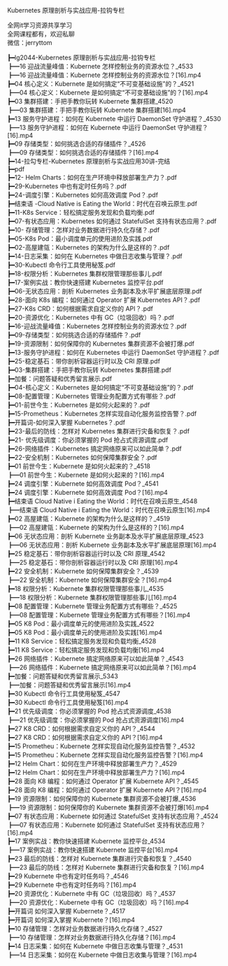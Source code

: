 Kubernetes 原理剖析与实战应用-拉钩专栏

全网it学习资源共享学习<br>全网课程都有，欢迎私聊<br>微信：jerryttom<br>

┣━lg2044-Kubernetes 原理剖析与实战应用-拉钩专栏<br> ┣━16 迎战流量峰值：Kubernete 怎样控制业务的资源水位？_4533<br> ┣━16 迎战流量峰值：Kubernete 怎样控制业务的资源水位？[16].mp4<br> ┣━04 核心定义：Kubernete 是如何搞定“不可变基础设施”的？_4521<br> ┣━04 核心定义：Kubernete 是如何搞定“不可变基础设施”的？[16].mp4<br> ┣━03 集群搭建：手把手教你玩转 Kubernete 集群搭建_4520<br> ┣━03 集群搭建：手把手教你玩转 Kubernete 集群搭建[16].mp4<br> ┣━13 服务守护进程：如何在 Kubernete 中运行 DaemonSet 守护进程？_4530<br> ┣━13 服务守护进程：如何在 Kubernete 中运行 DaemonSet 守护进程？[16].mp4<br> ┣━09 存储类型：如何挑选合适的存储插件？_4526<br> ┣━09 存储类型：如何挑选合适的存储插件？[16].mp4<br> ┣━14-拉勾专栏-Kubernetes 原理剖析与实战应用30讲-完结<br> ┣━pdf<br> ┣━12- Helm Charts：如何在生产环境中释放部署生产力？.pdf<br> ┣━29-Kubernetes 中也有定时任务吗？.pdf<br> ┣━24-调度引擎：Kubernetes 如何高效调度 Pod？.pdf<br> ┣━结束语 -Cloud Native is Eating the World：时代在召唤云原生.pdf<br> ┣━11-K8s Service：轻松搞定服务发现和负载均衡.pdf<br> ┣━07-有状态应用：Kubernetes 如何通过 StatefulSet 支持有状态应用？.pdf<br> ┣━10- 存储管理：怎样对业务数据进行持久化存储？.pdf<br> ┣━05-K8s Pod：最小调度单元的使用进阶及实践.pdf<br> ┣━02-高屋建瓴：Kubernetes 的架构为什么是这样的？.pdf<br> ┣━14-日志采集：如何在 Kubernetes 中做日志收集与管理？.pdf<br> ┣━30-Kubectl 命令行工具使用秘笈.pdf<br> ┣━18-权限分析：Kubernetes 集群权限管理那些事儿.pdf<br> ┣━17-案例实战：教你快速搭建 Kubernetes 监控平台.pdf<br> ┣━06-无状态应用：剖析 Kubernetes 业务副本及水平扩展底层原理.pdf<br> ┣━28-面向 K8s 编程：如何通过 Operator 扩展 Kubernetes API？.pdf<br> ┣━27-K8s CRD：如何根据需求自定义你的 API？.pdf<br> ┣━20-资源优化：Kubernetes 中有 GC（垃圾回收）吗？.pdf<br> ┣━16-迎战流量峰值：Kubernetes 怎样控制业务的资源水位？.pdf<br> ┣━09-存储类型：如何挑选合适的存储插件？.pdf<br> ┣━19-资源限制：如何保障你的 Kubernetes 集群资源不会被打爆.pdf<br> ┣━13-服务守护进程：如何在 Kubernetes 中运行 DaemonSet 守护进程？.pdf<br> ┣━25-稳定基石：带你剖析容器运行时以及 CRI 原理.pdf<br> ┣━03-集群搭建：手把手教你玩转 Kubernetes 集群搭建.pdf<br> ┣━加餐：问题答疑和优秀留言展示.pdf<br> ┣━04-核心定义：Kubernetes 是如何搞定“不可变基础设施”的？.pdf<br> ┣━08-配置管理：Kubernetes 管理业务配置方式有哪些？.pdf<br> ┣━01-前世今生：Kubernetes 是如何火起来的？.pdf<br> ┣━15-Prometheus：Kubernetes 怎样实现自动化服务监控告警？.pdf<br> ┣━开篇词-如何深入掌握 Kubernetes？.pdf<br> ┣━23-最后的防线：怎样对 Kubernetes 集群进行灾备和恢复？.pdf<br> ┣━21- 优先级调度：你必须掌握的 Pod 抢占式资源调度.pdf<br> ┣━26-网络插件：Kubernetes 搞定网络原来可以如此简单？.pdf<br> ┣━22-安全机制：Kubernetes 如何保障集群安全？.pdf<br> ┣━01 前世今生：Kubernete 是如何火起来的？_4518<br> ┣━01 前世今生：Kubernete 是如何火起来的？[16].mp4<br> ┣━24 调度引擎：Kubernete 如何高效调度 Pod？_4541<br> ┣━24 调度引擎：Kubernete 如何高效调度 Pod？[16].mp4<br> ┣━结束语 Cloud Native i Eating the World：时代在召唤云原生_4548<br> ┣━结束语 Cloud Native i Eating the World：时代在召唤云原生[16].mp4<br> ┣━02 高屋建瓴：Kubernete 的架构为什么是这样的？_4519<br> ┣━02 高屋建瓴：Kubernete 的架构为什么是这样的？[16].mp4<br> ┣━06 无状态应用：剖析 Kubernete 业务副本及水平扩展底层原理_4523<br> ┣━06 无状态应用：剖析 Kubernete 业务副本及水平扩展底层原理[16].mp4<br> ┣━25 稳定基石：带你剖析容器运行时以及 CRI 原理_4542<br> ┣━25 稳定基石：带你剖析容器运行时以及 CRI 原理[16].mp4<br> ┣━22 安全机制：Kubernete 如何保障集群安全？_4539<br> ┣━22 安全机制：Kubernete 如何保障集群安全？[16].mp4<br> ┣━18 权限分析：Kubernete 集群权限管理那些事儿_4535<br> ┣━18 权限分析：Kubernete 集群权限管理那些事儿[16].mp4<br> ┣━08 配置管理：Kubernete 管理业务配置方式有哪些？_4525<br> ┣━08 配置管理：Kubernete 管理业务配置方式有哪些？[16].mp4<br> ┣━05 K8 Pod：最小调度单元的使用进阶及实践_4522<br> ┣━05 K8 Pod：最小调度单元的使用进阶及实践[16].mp4<br> ┣━11 K8 Service：轻松搞定服务发现和负载均衡_4528<br> ┣━11 K8 Service：轻松搞定服务发现和负载均衡[16].mp4<br> ┣━26 网络插件：Kubernete 搞定网络原来可以如此简单？_4543<br> ┣━26 网络插件：Kubernete 搞定网络原来可以如此简单？[16].mp4<br> ┣━加餐：问题答疑和优秀留言展示_5343<br> ┣━加餐：问题答疑和优秀留言展示[16].mp4<br> ┣━30 Kubectl 命令行工具使用秘笈_4547<br> ┣━30 Kubectl 命令行工具使用秘笈[16].mp4<br> ┣━21 优先级调度：你必须掌握的 Pod 抢占式资源调度_4538<br> ┣━21 优先级调度：你必须掌握的 Pod 抢占式资源调度[16].mp4<br> ┣━27 K8 CRD：如何根据需求自定义你的 API？_4544<br> ┣━27 K8 CRD：如何根据需求自定义你的 API？[16].mp4<br> ┣━15 Prometheu：Kubernete 怎样实现自动化服务监控告警？_4532<br> ┣━15 Prometheu：Kubernete 怎样实现自动化服务监控告警？[16].mp4<br> ┣━12 Helm Chart：如何在生产环境中释放部署生产力？_4529<br> ┣━12 Helm Chart：如何在生产环境中释放部署生产力？[16].mp4<br> ┣━28 面向 K8 编程：如何通过 Operator 扩展 Kubernete API？_4545<br> ┣━28 面向 K8 编程：如何通过 Operator 扩展 Kubernete API？[16].mp4<br> ┣━19 资源限制：如何保障你的 Kubernete 集群资源不会被打爆_4536<br> ┣━19 资源限制：如何保障你的 Kubernete 集群资源不会被打爆[16].mp4<br> ┣━07 有状态应用：Kubernete 如何通过 StatefulSet 支持有状态应用？_4524<br> ┣━07 有状态应用：Kubernete 如何通过 StatefulSet 支持有状态应用？[16].mp4<br> ┣━17 案例实战：教你快速搭建 Kubernete 监控平台_4534<br> ┣━17 案例实战：教你快速搭建 Kubernete 监控平台[16].mp4<br> ┣━23 最后的防线：怎样对 Kubernete 集群进行灾备和恢复？_4540<br> ┣━23 最后的防线：怎样对 Kubernete 集群进行灾备和恢复？[16].mp4<br> ┣━29 Kubernete 中也有定时任务吗？_4546<br> ┣━29 Kubernete 中也有定时任务吗？[16].mp4<br> ┣━20 资源优化：Kubernete 中有 GC（垃圾回收）吗？_4537<br> ┣━20 资源优化：Kubernete 中有 GC（垃圾回收）吗？[16].mp4<br> ┣━开篇词 如何深入掌握 Kubernete？_4517<br> ┣━开篇词 如何深入掌握 Kubernete？[16].mp4<br> ┣━10 存储管理：怎样对业务数据进行持久化存储？_4527<br> ┣━10 存储管理：怎样对业务数据进行持久化存储？[16].mp4<br> ┣━14 日志采集：如何在 Kubernete 中做日志收集与管理？_4531<br> ┣━14 日志采集：如何在 Kubernete 中做日志收集与管理？[16].mp4